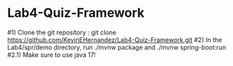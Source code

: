 # Lab4-Quiz-Framework
#1) Clone the git repository : git clone https://github.com/KevinEHernandez/Lab4-Quiz-Framework.git
#2) In the Lab4/spr/demo directory, run ./mvnw package and ./mvnw spring-boot:run
#2.1) Make sure to use java 17!
